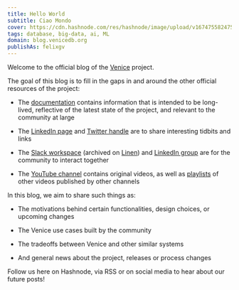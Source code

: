 ```yaml
---
title: Hello World
subtitle: Ciao Mondo
cover: https://cdn.hashnode.com/res/hashnode/image/upload/v1674755824751/TH9mgGLAO.webp?auto=compress
tags: database, big-data, ai, ML
domain: blog.venicedb.org
publishAs: felixgv 
---
```


Welcome to the official blog of the [Venice](https://github.com/linkedin/venice) project.

The goal of this blog is to fill in the gaps in and around the other official resources of the project:

* The [documentation](https://venicedb.org) contains information that is intended to be long-lived, reflective of the latest state of the project, and relevant to the community at large
    
* The [LinkedIn page](https://www.linkedin.com/company/venicedb) and [Twitter handle](http://twitter.com/VeniceDataBase) are to share interesting tidbits and links
    
* The [Slack workspace](http://slack.venicedb.org) (archived on [Linen](http://linen.venicedb.org)) and [LinkedIn group](https://www.linkedin.com/groups/14129519/) are for the community to interact together
    
* The [YouTube channel](https://www.youtube.com/@VeniceDB) contains original videos, as well as [playlists](https://youtube.com/@VeniceDB/playlists) of other videos published by other channels
    

In this blog, we aim to share such things as:

* The motivations behind certain functionalities, design choices, or upcoming changes
    
* The Venice use cases built by the community
    
* The tradeoffs between Venice and other similar systems
    
* And general news about the project, releases or process changes
    

Follow us here on Hashnode, via RSS or on social media to hear about our future posts!
